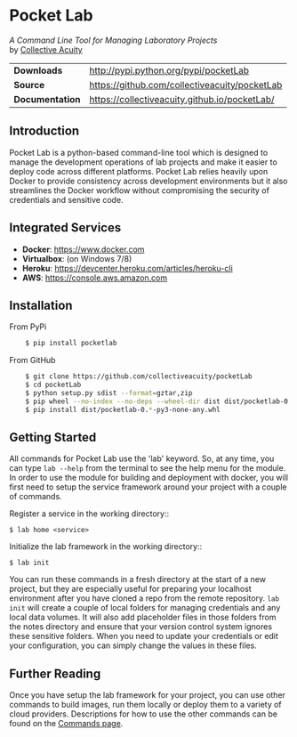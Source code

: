 # Pocket Lab
*A Command Line Tool for Managing Laboratory Projects*  
by [Collective Acuity](http://collectiveacuity.com)

<table>
  <tbody>
    <tr>
      <td><b>Downloads</b></td>
      <td><a href="http://pypi.python.org/pypi/pocketLab">http://pypi.python.org/pypi/pocketLab</a></td>
    </tr>
    <tr>
      <td><b>Source</b></td>
      <td><a href="https://github.com/collectiveacuity/pocketLab">https://github.com/collectiveacuity/pocketLab</a></td>
    </tr>
    <tr>
      <td><b>Documentation</b></td>
      <td><a href="https://pocketlab.github.io">https://collectiveacuity.github.io/pocketLab/</a></td>
    </tr>
  </tbody>
</table>

## Introduction
Pocket Lab is a python-based command-line tool which is designed to manage the development operations of lab projects and make it easier to deploy code across different platforms. Pocket Lab relies heavily upon Docker to provide consistency across development environments but it also streamlines the Docker workflow without compromising the security of credentials and sensitive code.  

## Integrated Services
- **Docker**: https://www.docker.com
- **Virtualbox**: (on Windows 7/8)
- **Heroku**: https://devcenter.heroku.com/articles/heroku-cli
- **AWS**: https://console.aws.amazon.com

## Installation
From PyPi
```bash
    $ pip install pocketlab
```
From GitHub
```bash
    $ git clone https://github.com/collectiveacuity/pocketLab
    $ cd pocketLab
    $ python setup.py sdist --format=gztar,zip
    $ pip wheel --no-index --no-deps --wheel-dir dist dist/pocketlab-0.*.tar.gz
    $ pip install dist/pocketlab-0.*-py3-none-any.whl
```

## Getting Started
All commands for Pocket Lab use the 'lab' keyword. So, at any time, you can type ```lab --help``` from the terminal to see the help menu for the module. In order to use the module for building and deployment with docker, you will first need to setup the service framework around your project with a couple of commands. 

Register a service in the working directory::

    $ lab home <service>

Initialize the lab framework in the working directory::

    $ lab init

You can run these commands in a fresh directory at the start of a new project, but they are especially useful for preparing your localhost environment after you have cloned a repo from the remote repository. ```lab init``` will create a couple of local folders for managing credentials and any local data volumes. It will also add placeholder files in those folders from the notes directory and ensure that your version control system ignores these sensitive folders. When you need to update your credentials or edit your configuration, you can simply change the values in these files.

## Further Reading
Once you have setup the lab framework for your project, you can use other commands to build images, run them locally or deploy them to a variety of cloud providers. Descriptions for how to use the other commands can be found on the [Commands page](commands.md).
